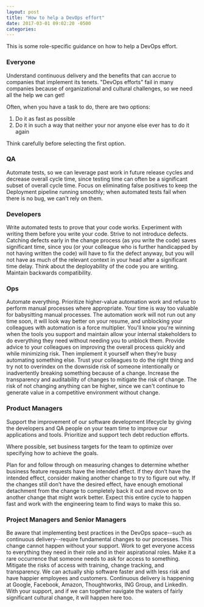 ```yaml
---
layout: post
title: "How to help a DevOps effort"
date: 2017-03-01 09:02:20 -0500
categories: 
---
```

This is some role-specific guidance on how to help a DevOps effort.

### Everyone

Understand continuous delivery and the benefits that can accrue to companies that implement its tenets. "DevOps efforts" fail in many companies because of organizational and cultural challenges, so we need all the help we can get!

Often, when you have a task to do, there are two options:

1. Do it as fast as possible
2. Do it in such a way that neither your nor anyone else ever has to do it again

Think carefully before selecting the first option.

### QA

Automate tests, so we can leverage past work in future release cycles and decrease overall cycle time, since testing time can often be a significant subset of overall cycle time. Focus on eliminating false positives to keep the Deployment pipeline running smoothly; when automated tests fail when there is no bug, we can't rely on them.

### Developers

Write automated tests to prove that your code works. Experiment with writing them before you write your code. Strive to not introduce defects. Catching defects early in the change process (as you write the code) saves significant time, since you (or your colleague who is further handicapped by not having written the code) will have to fix the defect anyway, but you will not have as much of the relevant context in your head after a significant time delay. Think about the deployability of the code you are writing. Maintain backwards compatibility.

### Ops

Automate everything. Prioritize higher-value automation work and refuse to perform manual processes where appropriate. Your time is way too valuable for babysitting manual processes. The automation work will not run out any time soon, it will look way better on your resume, and unblocking your colleagues with automation is a force multiplier. You'll know you're winning when the tools you support and maintain allow your internal stakeholders to do everything they need without needing you to unblock them. Provide advice to your colleagues on improving the overall process quickly and while minimizing risk. Then implement it yourself when they’re busy automating something else. Trust your colleagues to do the right thing and try not to overindex on the downside risk of someone intentionally or inadvertently breaking something because of a change. Increase the transparency and auditability of changes to mitigate the risk of change. The risk of not changing anything can be higher, since we can't continue to generate value in a competitive environment without change.

### Product Managers

Support the improvement of our software development lifecycle by giving the developers and QA people on your team time to improve our applications and tools. Prioritize and support tech debt reduction efforts.

Where possible, set business targets for the team to optimize over specifying how to achieve the goals. 

Plan for and follow through on measuring changes to determine whether business feature requests have the intended effect. If they don’t have the intended effect, consider making another change to try to figure out why. If the changes still don’t have the desired effect, have enough emotional detachment from the change to completely back it out and move on to another change that might work better. Expect this entire cycle to happen fast and work with the engineering team to find ways to make this so.

### Project Managers and Senior Managers

Be aware that implementing best practices in the DevOps space--such as continuous delivery--require fundamental changes to our processes. This change cannot happen without your support. Work to get everyone access to everything they need in their role and in their aspirational roles. Make it a rare occurrence that someone needs to ask for access to something. Mitigate the risks of access with training, change tracking, and transparency. We can actually ship software faster and with less risk and have happier employees and customers. Continuous delivery is happening at Google, Facebook, Amazon, Thoughtworks, ING Group, and LinkedIn. With your support, and if we can together navigate the waters of fairly significant cultural change, it will happen here too.
